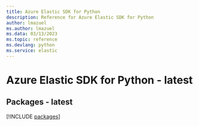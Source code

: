 ```yaml
---
title: Azure Elastic SDK for Python
description: Reference for Azure Elastic SDK for Python
author: lmazuel
ms.author: lmazuel
ms.data: 03/13/2023
ms.topic: reference
ms.devlang: python
ms.service: elastic
---
```

# Azure Elastic SDK for Python - latest
## Packages - latest
[!INCLUDE [packages](elastic-index.md)]